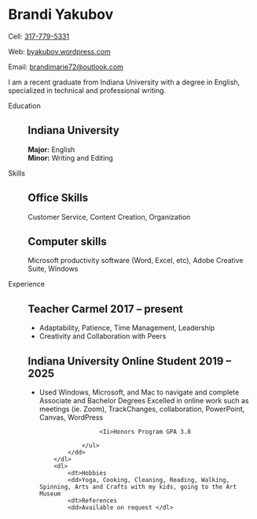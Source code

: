 <!DOCTYPE html>
<html lang="en">

<head>
 <link rel="stylesheet" href="styles.css"> <meta charset="UTF-8" />
    <meta http-equiv="X-UA-Compatible" content="IE=edge" />
    <meta name="viewport" content="width=device-width, initial-scale=1.0" />
    <link rel="stylesheet" href="style.css" />
    <title>Resume</title> 

 
</head>

<body>
    <div id="resume">
        <alt=“Brandi Yakubov”>
        <h1>Brandi Yakubov</h1>
        <p>Cell: <a href=#>317-779-5331</a>
        <p>Web: <a href=#>byakubov.wordpress.com</a>
        <p>Email: <a href=#>brandimarie72@outlook.com</a>
        <p id="objective">I am a recent graduate from Indiana University with a degree in English, specialized in technical and professional writing.
        <dl>
            <dt>Education
            <dd>
                <h2>Indiana University</h2>
                <p><strong>Major:</strong> English<br />
                    <strong>Minor:</strong> Writing and Editing
                </p>
        </dl>
        <dl>
            <dt>Skills
            <dd>
                <h2>Office Skills</h2>
                <p>Customer Service, Content Creation, Organization
                <h2>Computer skills</h2>
                <p>Microsoft productivity software (Word, Excel, etc), Adobe Creative Suite, Windows
        </dl>
        <dl>
            <dt>Experience
            <dd>
                <h2>Teacher <span> Carmel 2017 – present</span></h2>
                <ul>
                    <li>Adaptability, Patience, Time Management, Leadership
                    <li>Creativity and Collaboration with Peers
                </ul>
                <h2>Indiana University <span> Online Student 2019 –  2025</span></h2>
                <ul>
                    <li>Used Windows, Microsoft, and Mac to navigate and complete Associate and Bachelor Degrees
                    <Ii>Excelled in online work such as meetings (ie. Zoom), TrackChanges, collaboration, PowerPoint, Canvas, WordPress

                     <Ii>Honors Program GPA 3.8

                </ul>
            </dd>
        </dl>
        <dl>
            <dt>Hobbies
            <dd>Yoga, Cooking, Cleaning, Reading, Walking, Spinning, Arts and Crafts with my kids, going to the Art Museum
            <dt>References
            <dd>Available on request </dl>

</html>
